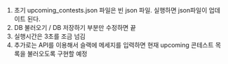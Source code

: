 1. 초기 upcoming_contests.json 파일은 빈 json 파일. 실행하면 json파일이 업데이트 된다.
2. DB 불러오기 / DB 저장하기 부분만 수정하면 끝
3. 실행시간은 3초를 조금 넘김
4. 추가로는 API를 이용해서 슬랙에 메세지를 입력하면 현재 upcoming 콘테스트 목록을 불러오도록 구현할 예정
